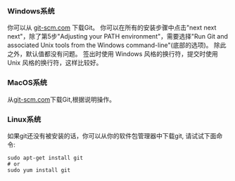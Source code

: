 ### Windows系统

你可以从 [git-scm.com](http://git-scm.com/) 下载Git。 你可以在所有的安装步骤中点击"next next next"，除了第5步"Adjusting your PATH environment"，需要选择"Run Git and associated Unix tools from the Windows command-line"(底部的选项)。 除此之外，默认值都没有问题。 签出时使用 Windows 风格的换行符，提交时使用 Unix 风格的换行符，这样比较好。

### MacOS系统

从[git-scm.com](http://git-scm.com/)下载Git,根据说明操作。

### Linux系统

如果git还没有被安装的话，你可以从你的软件包管理器中下载git, 请试试下面命令:

    sudo apt-get install git
    # or
    sudo yum install git